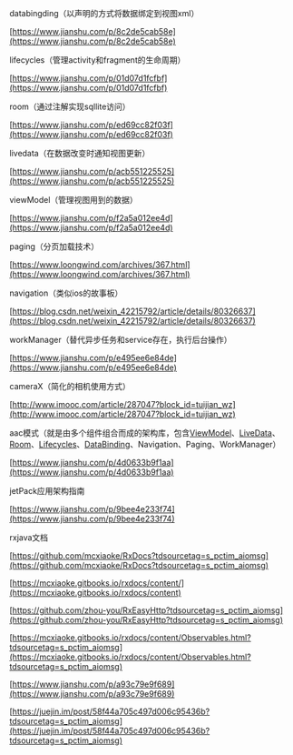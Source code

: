 databingding（以声明的方式将数据绑定到视图xml）

[https://www.jianshu.com/p/8c2de5cab58e](https://www.jianshu.com/p/8c2de5cab58e)

lifecycles（管理activity和fragment的生命周期）

[https://www.jianshu.com/p/01d07d1fcfbf](https://www.jianshu.com/p/01d07d1fcfbf)

room（通过注解实现sqllite访问）

[https://www.jianshu.com/p/ed69cc82f03f](https://www.jianshu.com/p/ed69cc82f03f)

livedata（在数据改变时通知视图更新）

[https://www.jianshu.com/p/acb551225525](https://www.jianshu.com/p/acb551225525)

viewModel（管理视图用到的数据）

[https://www.jianshu.com/p/f2a5a012ee4d](https://www.jianshu.com/p/f2a5a012ee4d)

paging（分页加载技术）

[https://www.loongwind.com/archives/367.html](https://www.loongwind.com/archives/367.html)

navigation（类似ios的故事板）

[https://blog.csdn.net/weixin_42215792/article/details/80326637](https://blog.csdn.net/weixin_42215792/article/details/80326637)

workManager（替代异步任务和service存在，执行后台操作）

[https://www.jianshu.com/p/e495ee6e84de](https://www.jianshu.com/p/e495ee6e84de)

cameraX（简化的相机使用方式）

[http://www.imooc.com/article/287047?block_id=tuijian_wz](http://www.imooc.com/article/287047?block_id=tuijian_wz)

  

  

  

aac模式（就是由多个组件组合而成的架构库，包含[ViewModel](https://www.jianshu.com/p/f2a5a012ee4d)、[LiveData](https://www.jianshu.com/p/acb551225525)、[Room](https://www.jianshu.com/p/ed69cc82f03f)、[Lifecycles](https://www.jianshu.com/p/01d07d1fcfbf)、[DataBinding](https://www.jianshu.com/p/8c2de5cab58e)、Navigation、Paging、WorkManager）

[https://www.jianshu.com/p/4d0633b9f1aa](https://www.jianshu.com/p/4d0633b9f1aa)

jetPack应用架构指南

[https://www.jianshu.com/p/9bee4e233f74](https://www.jianshu.com/p/9bee4e233f74)

  

rxjava文档

[https://github.com/mcxiaoke/RxDocs?tdsourcetag=s_pctim_aiomsg](https://github.com/mcxiaoke/RxDocs?tdsourcetag=s_pctim_aiomsg)

[https://mcxiaoke.gitbooks.io/rxdocs/content/](https://mcxiaoke.gitbooks.io/rxdocs/content)

[https://github.com/zhou-you/RxEasyHttp?tdsourcetag=s_pctim_aiomsg](https://github.com/zhou-you/RxEasyHttp?tdsourcetag=s_pctim_aiomsg)

[https://mcxiaoke.gitbooks.io/rxdocs/content/Observables.html?tdsourcetag=s_pctim_aiomsg](https://mcxiaoke.gitbooks.io/rxdocs/content/Observables.html?tdsourcetag=s_pctim_aiomsg)

[https://www.jianshu.com/p/a93c79e9f689](https://www.jianshu.com/p/a93c79e9f689)

[https://juejin.im/post/58f44a705c497d006c95436b?tdsourcetag=s_pctim_aiomsg](https://juejin.im/post/58f44a705c497d006c95436b?tdsourcetag=s_pctim_aiomsg)